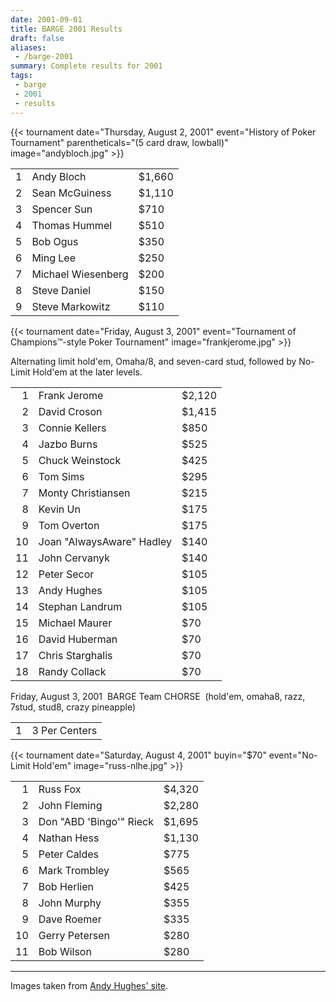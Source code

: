 ```yaml
---
date: 2001-09-01
title: BARGE 2001 Results
draft: false
aliases:
 - /barge-2001
summary: Complete results for 2001
tags:
 - barge
 - 2001
 - results
---
```


{{< tournament
    date="Thursday, August 2, 2001"
    event="History of Poker Tournament"
    parentheticals="(5 card draw, lowball)" 
    image="andybloch.jpg" >}}

|   |                    |        |
|--:|--------------------|--------|
| 1 | Andy Bloch         | $1,660 |
| 2 | Sean McGuiness     | $1,110 |
| 3 | Spencer Sun        | $710   |
| 4 | Thomas Hummel      | $510   |
| 5 | Bob Ogus           | $350   |
| 6 | Ming Lee           | $250   |
| 7 | Michael Wiesenberg | $200   |
| 8 | Steve Daniel       | $150   |
| 9 | Steve Markowitz    | $110   |

{{< tournament
    date="Friday, August 3, 2001"
    event="Tournament of Champions™-style Poker Tournament" 
    image="frankjerome.jpg" >}}

Alternating limit hold'em, Omaha/8, and seven-card stud, followed by No-Limit
Hold'em at the later levels.

|    |                                     |        |
|---:|-------------------------------------|--------|
|  1 | Frank Jerome                        | $2,120 |
|  2 | David Croson                        | $1,415 |
|  3 | Connie Kellers                      | $850   |
|  4 | Jazbo Burns                         | $525   |
|  5 | Chuck Weinstock                     | $425   |
|  6 | Tom Sims                            | $295   |
|  7 | Monty Christiansen                  | $215   |
|  8 | Kevin Un                            | $175   |
|  9 | Tom Overton                         | $175   |
| 10 | Joan &quot;AlwaysAware&quot; Hadley | $140   |
| 11 | John Cervanyk                       | $140   |
| 12 | Peter Secor                         | $105   |
| 13 | Andy Hughes                         | $105   |
| 14 | Stephan Landrum                     | $105   |
| 15 | Michael Maurer                      | $70    |
| 16 | David Huberman                      | $70    |
| 17 | Chris Starghalis                    | $70    |
| 18 | Randy Collack                       | $70    |


Friday, August 3, 2001
&nbsp;BARGE Team CHORSE
&nbsp;(hold'em, omaha8, razz, 7stud, stud8, crazy pineapple)

|   |               |
|--:|---------------|
| 1 | 3 Per Centers |


{{< tournament
    date="Saturday, August 4, 2001"
    buyin="$70" 
    event="No-Limit Hold'em" 
    image="russ-nlhe.jpg" >}}

|    |                                   |        |
|---:|-----------------------------------|--------|
|  1 | Russ Fox                          | $4,320 |
|  2 | John Fleming                      | $2,280 |
|  3 | Don &quot;ABD 'Bingo'&quot; Rieck | $1,695 |
|  4 | Nathan Hess                       | $1,130 |
|  5 | Peter Caldes                      | $775   |
|  6 | Mark Trombley                     | $565   |
|  7 | Bob Herlien                       | $425   |
|  8 | John Murphy                       | $355   |
|  9 | Dave Roemer                       | $335   |
| 10 | Gerry Petersen                    | $280   |
| 11 | Bob Wilson                        | $280   |

-----

Images taken from [Andy Hughes'
site](http://nevadacasinochips.com/BARGE01.htm).
